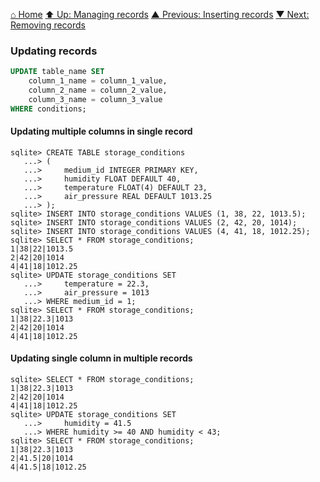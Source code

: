 [⌂ Home](../../../README.md)
[⬆ Up: Managing records](README.md)
[▲ Previous: Inserting records](inserting_records.md)
[▼ Next: Removing records](removing_records.md)

### Updating records

```sql
UPDATE table_name SET
    column_1_name = column_1_value,
    column_2_name = column_2_value,
    column_3_name = column_3_value
WHERE conditions;
```

#### Updating multiple columns in single record

```
sqlite> CREATE TABLE storage_conditions
   ...> (
   ...>     medium_id INTEGER PRIMARY KEY,
   ...>     humidity FLOAT DEFAULT 40,
   ...>     temperature FLOAT(4) DEFAULT 23,
   ...>     air_pressure REAL DEFAULT 1013.25
   ...> );
sqlite> INSERT INTO storage_conditions VALUES (1, 38, 22, 1013.5);
sqlite> INSERT INTO storage_conditions VALUES (2, 42, 20, 1014);
sqlite> INSERT INTO storage_conditions VALUES (4, 41, 18, 1012.25);
sqlite> SELECT * FROM storage_conditions;
1|38|22|1013.5
2|42|20|1014
4|41|18|1012.25
sqlite> UPDATE storage_conditions SET
   ...>     temperature = 22.3,
   ...>     air_pressure = 1013
   ...> WHERE medium_id = 1;
sqlite> SELECT * FROM storage_conditions;
1|38|22.3|1013
2|42|20|1014
4|41|18|1012.25
```

#### Updating single column in multiple records

```
sqlite> SELECT * FROM storage_conditions;
1|38|22.3|1013
2|42|20|1014
4|41|18|1012.25
sqlite> UPDATE storage_conditions SET
   ...>     humidity = 41.5
   ...> WHERE humidity >= 40 AND humidity < 43;
sqlite> SELECT * FROM storage_conditions;
1|38|22.3|1013
2|41.5|20|1014
4|41.5|18|1012.25
```
